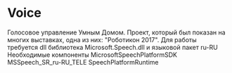 # Voice
Голосовое управление Умным Домом. Проект, который был показан на многих выставках, одна из них: "Роботикон 2017". Для работы требуется dll библиотека Microsoft.Speech.dll и языковой пакет ru-RU Необходимые компоненты MicrosoftSpeechPlatformSDK MSSpeech_SR_ru-RU_TELE SpeechPlatformRuntime

